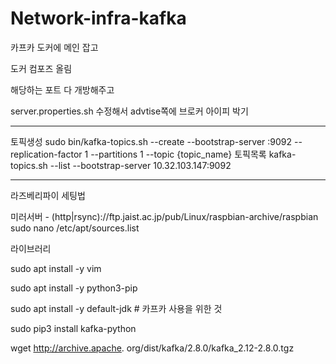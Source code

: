 # Network-infra-kafka

카프카 도커에 메인 잡고

도커 컴포즈 올림

해당하는 포트 다 개방해주고

server.properties.sh 수정해서 advtise쪽에 브로커 아이피 박기

---

토픽생성
sudo bin/kafka-topics.sh --create --bootstrap-server <NUC IP>:9092 --replication-factor 1 --partitions 1 --topic {topic_name}
토픽목록
kafka-topics.sh --list --bootstrap-server 10.32.103.147:9092

---

라즈베리파이 세팅법

미러서버 - (http|rsync)://ftp.jaist.ac.jp/pub/Linux/raspbian-archive/raspbian
sudo nano /etc/apt/sources.list

라이브러리

sudo apt install -y vim

sudo apt install -y python3-pip

sudo apt install -y default-jdk # 카프카 사용을 위한 것

sudo pip3 install kafka-python

wget http://archive.apache. org/dist/kafka/2.8.0/kafka_2.12-2.8.0.tgz
